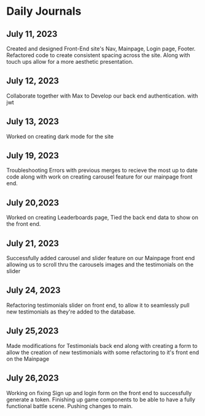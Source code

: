 # Daily Journals

## July 11, 2023
Created and designed Front-End site's Nav, Mainpage, Login page, Footer. Refactored code to create consistent spacing across the site. Along with touch ups allow for a more aesthetic presentation.

## July 12, 2023
Collaborate together with Max to Develop our back end authentication. with jwt

## July 13, 2023
Worked on creating dark mode for the site


## July 19, 2023
Troubleshooting Errors with previous merges to recieve the most up to date code along with work on creating carousel feature for our mainpage front end.

## July 20,2023
Worked on creating Leaderboards page, Tied the back end data to show on the front end.

## July 21, 2023
Successfully added carousel and slider feature on our Mainpage front end allowing us to scroll thru the carousels images and the testimonials on the slider

## July 24, 2023
Refactoring testimonials slider on front end, to allow it to seamlessly pull new testimonials as they're added to the database.

## July 25,2023
Made modifications for Testimonials back end along with creating a form to allow the creation of new testimonials with some refactoring to it's front end on the Mainpage

## July 26,2023
Working on fixing Sign up and login form on the front end to successfully generate a token. Finishing up game components to be able to have a fully functional battle scene. Pushing changes to main.